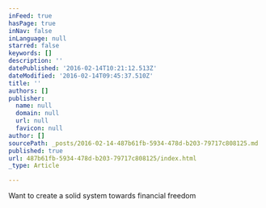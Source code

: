```yaml
---
inFeed: true
hasPage: true
inNav: false
inLanguage: null
starred: false
keywords: []
description: ''
datePublished: '2016-02-14T10:21:12.513Z'
dateModified: '2016-02-14T09:45:37.510Z'
title: ''
authors: []
publisher:
  name: null
  domain: null
  url: null
  favicon: null
author: []
sourcePath: _posts/2016-02-14-487b61fb-5934-478d-b203-79717c808125.md
published: true
url: 487b61fb-5934-478d-b203-79717c808125/index.html
_type: Article

---
```

Want to create a solid system towards financial freedom